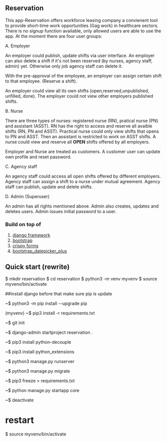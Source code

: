 
## Reservation



This app-Reservation offers workforce leasing company a convienent tool to provide short-time work opportunities (Gag work) in healthcare sectors. There is no signup function available, only allowed users are able to use the app.  At the moment there are four user groups:

A. Employer

An employer could publish, update shifts via user interface. An employer can also delete a shift if it's not been reserved (by nurses, agency staff, admin) yet. Otherwise only job agency staff can delete it. 

With the pre-approval of the employee, an employer can assign certain shift to that employee. (Reserve a shift). 

An employer could view all its own shifts (open,reserved,unpublished, unfilled, done). The employer could not view other employers published shifts. 


B. Nurse 

There are three types of nurses: registered nurse (RN), pratical nurse (PN) and assistant (ASST). RN has the right to access and reserve all avaible shifts (RN, PN and ASST). Practical nurse could only view shifts that opens to PN and ASST. Then an assistant is restricted to work on ASST shifts. A nurse could view and reserve all **OPEN** shifts offered by all employers. 

Employer and Nurse are treated as customers.  A customer user can update own profile and reset password. 

C. Agency staff

An agency staff could access all open shifts offered by different employers. Agency staff can assign a shift to a nurse under mutual agreement. Agency staff can publish, update and delete shifts. 

D. Admin (Superuser)

An admin has all rights mentioned above. Admin also creates, updates and deletes users. Admin issues initial password to a user. 


### Build on top of 

1. [django framework](https://www.djangoproject.com/)
2. [bootstrap](https://getbootstrap.com/)
3. [crispy forms](https://django-crispy-forms.readthedocs.io/en/latest/)
4. [bootstrap_datepicker_plus](https://aerabi.medium.com/](https://pypi.org/project/django-bootstrap-datepicker-plus/))



## Quick start (rewrite)

$ mkdir reservation
$ cd reservation
$ python3 -m venv myvenv
$ source myvenv/bin/activate

##install django before that make sure pip is update

~$ python3 -m pip install --upgrade pip

(myvenv) ~$ pip3 install -r requirements.txt

~$ git init

~$ django-admin startproject reservation .

~$ pip3 install python-decouple

~$ pip3 install python_extensions

~$ python3 manage.py runserver

~$ python3 manage.py migrate

~$ pip3 freeze > requirements.txt

~$ python manage.py startapp core

~$ deactivate

# restart 

$ source myvenv/bin/activate
